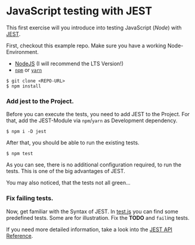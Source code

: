 # JavaScript testing with JEST

This first exercise will you introduce into testing JavaScript (*Node*) with [JEST](https://jestjs.io/).

First, checkout this example repo. Make sure you have a working Node-Environment.
* [NodeJS](https://nodejs.org/en/) (I will recommend the LTS Version!)
* [`npm`](https://www.npmjs.com/) or [`yarn`](https://classic.yarnpkg.com/en/)

```console
$ git clone <REPO-URL>
$ npm install
```

### Add jest to the Project.
Before you can execute the tests, you need to add JEST to the Project. For that, add the JEST-Module via `npm`/`yarn` as Development dependency.
```console
$ npm i -D jest
```

After that, you should be able to run the existing tests.
```console
$ npm test
```

As you can see, there is no additional configuration required, to run the tests. This is one of the big advantages of JEST.

You may also noticed, that the tests not all green...

### Fix failing tests.
Now, get familiar with the Syntax of JEST. In [test.js](./test.js) you can find some predefined tests. Some are for illustration. Fix the **TODO** and `fail`ing tests.

If you need more detailed information, take a look into the [JEST API Reference](https://jestjs.io/docs/en/api).
